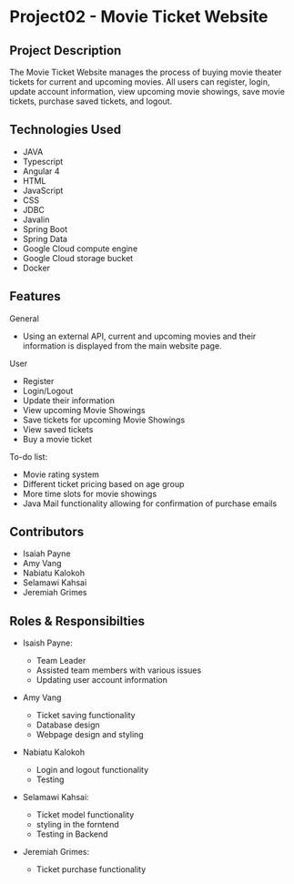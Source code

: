 # Project02 - Movie Ticket Website

## Project Description

The Movie Ticket Website manages the process of buying movie theater tickets for current and upcoming movies. All users can register, login, update account information, view upcoming movie showings, save movie tickets, purchase saved tickets, and logout. 

## Technologies Used

* JAVA
* Typescript
* Angular 4
* HTML
* JavaScript
* CSS
* JDBC
* Javalin
* Spring Boot
* Spring Data
* Google Cloud compute engine
* Google Cloud storage bucket
* Docker

## Features

General
* Using an external API, current and upcoming movies and their information is displayed from the main website page.

User
* Register 
* Login/Logout
* Update their information 
* View upcoming Movie Showings
* Save tickets for upcoming Movie Showings
* View saved tickets
* Buy a movie ticket


To-do list:
* Movie rating system
* Different ticket pricing based on age group
* More time slots for movie showings
* Java Mail functionality allowing for confirmation of purchase emails


## Contributors

* Isaiah Payne
* Amy Vang
* Nabiatu Kalokoh
* Selamawi Kahsai
* Jeremiah Grimes

## Roles & Responsibilties

* Isaish Payne:
   - Team Leader
   - Assisted team members with various issues
   - Updating user account information
   
* Amy Vang
  - Ticket saving functionality
  - Database design
  - Webpage design and styling
  
* Nabiatu Kalokoh
  - Login and logout functionality
  - Testing
   
* Selamawi Kahsai:
   - Ticket model functionality
   - styling in the forntend 
   -  Testing in Backend
   
* Jeremiah Grimes:
   - Ticket purchase functionality

